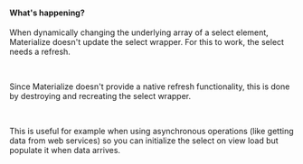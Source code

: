 #### What's happening?

When dynamically changing the underlying array of a select element, Materialize
doesn't update the select wrapper. For this to work, the select needs a refresh.

<br/>

Since Materialize doesn't provide a native refresh functionality, this is done
by destroying and recreating the select wrapper.

<br/>

This is useful for example when using asynchronous operations (like getting data from web services)
so you can initialize the select on view load but populate it when data arrives.

